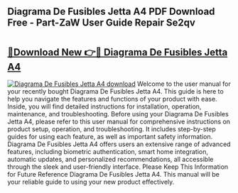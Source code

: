 ## Diagrama De Fusibles Jetta A4 PDF Download Free - Part-ZaW User Guide Repair Se2qv

# <h2><a href="http://dflsamg.blite.top/?on=Diagrama+De+Fusibles+Jetta+A4">🔗Download New 👉🔴 Diagrama De Fusibles Jetta A4</a></h2>

[![Diagrama De Fusibles Jetta A4 download](https://i.imgur.com/lujVjoI.png)](http://dflsamg.blite.top/?on=Diagrama+De+Fusibles+Jetta+A4)
Welcome to the user manual for your recently bought Diagrama De Fusibles Jetta A4. This guide is here to help you navigate the features and functions of your product with ease. Inside, you will find detailed instructions for installation, operation, maintenance, and troubleshooting. Before using your Diagrama De Fusibles Jetta A4, please refer to this user manual for comprehensive instructions on product setup, operation, and troubleshooting. It includes step-by-step guides for using each feature, as well as important safety information. Diagrama De Fusibles Jetta A4 offers users an extensive range of advanced features, including biometric authentication, smart home integration, automatic updates, and personalized recommendations, all accessible through the sleek and user-friendly interface. Please Keep This Information for Future Reference Diagrama De Fusibles Jetta A4. This manual will be your reliable guide to using your new product effectively.
